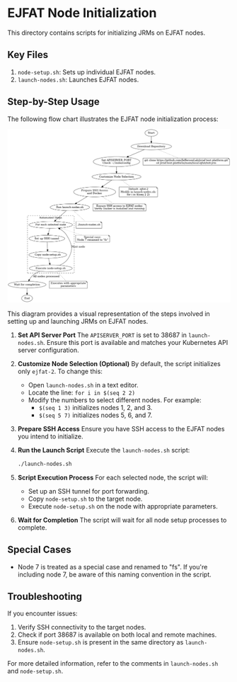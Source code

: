 # EJFAT Node Initialization

This directory contains scripts for initializing JRMs on EJFAT nodes.

## Key Files

1. `node-setup.sh`: Sets up individual EJFAT nodes.
2. `launch-nodes.sh`: Launches EJFAT nodes.

## Step-by-Step Usage

The following flow chart illustrates the EJFAT node initialization process:

![EJFAT Node Initialization Flow Chart](../../../image/ejfat_node_initialization_flow_chart.png)

This diagram provides a visual representation of the steps involved in setting up and launching JRMs on EJFAT nodes.


1. **Set API Server Port**
   The `APISERVER_PORT` is set to 38687 in `launch-nodes.sh`. Ensure this port is available and matches your Kubernetes API server configuration.

2. **Customize Node Selection (Optional)**
   By default, the script initializes only `ejfat-2`. To change this:
   - Open `launch-nodes.sh` in a text editor.
   - Locate the line: `for i in $(seq 2 2)`
   - Modify the numbers to select different nodes. For example:
     - `$(seq 1 3)` initializes nodes 1, 2, and 3.
     - `$(seq 5 7)` initializes nodes 5, 6, and 7.

3. **Prepare SSH Access**
   Ensure you have SSH access to the EJFAT nodes you intend to initialize.

4. **Run the Launch Script**
   Execute the `launch-nodes.sh` script:
   ```bash
   ./launch-nodes.sh
   ```

5. **Script Execution Process**
   For each selected node, the script will:
   - Set up an SSH tunnel for port forwarding.
   - Copy `node-setup.sh` to the target node.
   - Execute `node-setup.sh` on the node with appropriate parameters.

6. **Wait for Completion**
   The script will wait for all node setup processes to complete.

## Special Cases

- Node 7 is treated as a special case and renamed to "fs". If you're including node 7, be aware of this naming convention in the script.

## Troubleshooting

If you encounter issues:
1. Verify SSH connectivity to the target nodes.
2. Check if port 38687 is available on both local and remote machines.
3. Ensure `node-setup.sh` is present in the same directory as `launch-nodes.sh`.

For more detailed information, refer to the comments in `launch-nodes.sh` and `node-setup.sh`.
